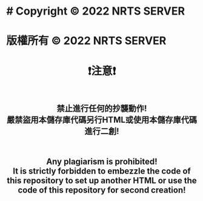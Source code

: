# # Copyright © 2022 NRTS SERVER
# 版權所有 © 2022 NRTS SERVER

<h1 align="center"><b>❗注意❗</b></h1>

<h2 align="center"></br>禁止進行任何的抄襲動作!</br>嚴禁盜用本儲存庫代碼另行HTML或使用本儲存庫代碼進行二創!<h2>
    <h2 align="center"></br>Any plagiarism is prohibited!</br>
It is strictly forbidden to embezzle the code of this repository to set up another HTML or use the code of this repository for second creation!<h2>
